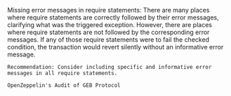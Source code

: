 Missing error messages in require statements: There are many places where require statements are correctly followed by their error messages, clarifying what was the triggered exception. However, there are places where require statements are not followed by the corresponding error messages. If any of those require statements were to fail the checked condition, the transaction
would revert silently without an informative error message.

    Recommendation: Consider including specific and informative error messages in all require statements.

    OpenZeppelin's Audit of GEB Protocol
